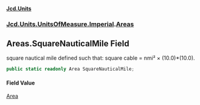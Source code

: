 #### [Jcd.Units](index 'index')
### [Jcd.Units.UnitsOfMeasure.Imperial](Jcd.Units.UnitsOfMeasure.Imperial 'Jcd.Units.UnitsOfMeasure.Imperial').[Areas](Areas 'Jcd.Units.UnitsOfMeasure.Imperial.Areas')

## Areas.SquareNauticalMile Field

square nautical mile defined such that: square cable = nmi² × (10.0)*(10.0).

```csharp
public static readonly Area SquareNauticalMile;
```

#### Field Value
[Area](Area 'Jcd.Units.UnitTypes.Area')